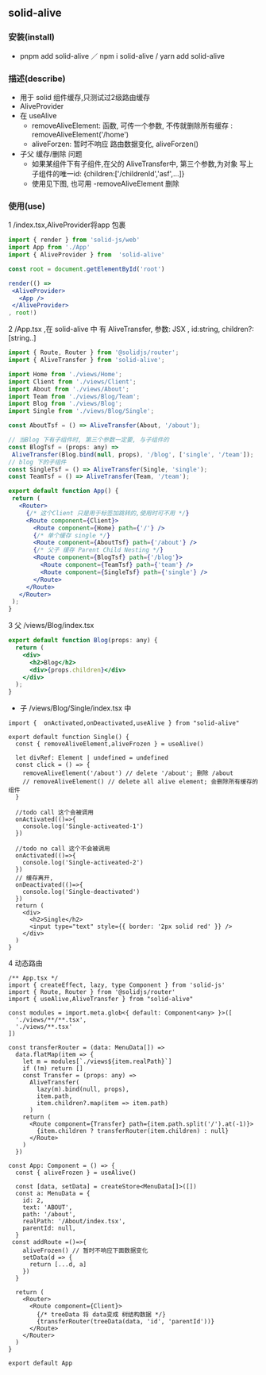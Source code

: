 ## solid-alive

### 安装(install)
 - pnpm add solid-alive ／ npm i solid-alive / yarn add solid-alive
### 描述(describe)
- 用于 solid 组件缓存,只测试过2级路由缓存
- AliveProvider 
- 在 useAlive 
  - removeAliveElement: 函数, 可传一个参数, 不传就删除所有缓存 :
    removeAliveElement('/home')
  - aliveForzen: 暂时不响应 路由数据变化, aliveForzen()
- 子父 缓存/删除 问题
  -  如果某组件下有子组件,在父的 AliveTransfer中, 
    第三个参数,为对象 写上子组件的唯一id: {children:['/childrenId','asf',...]}
  -  使用见下图, 也可用     -removeAliveElement 删除



###  使用(use)
 1 /index.tsx,AliveProvider将app 包裹
 ```jsx
import { render } from 'solid-js/web'
import App from './App'
import { AliveProvider } from  'solid-alive'

const root = document.getElementById('root')

render(() => 
  <AliveProvider>
    <App />
  </AliveProvider>
, root!)
 ```

2 /App.tsx ,在 solid-alive 中 有 AliveTransfer, 参数: JSX , id:string, children?:[string..]
 ```jsx
 import { Route, Router } from '@solidjs/router';
import { AliveTransfer } from 'solid-alive';

import Home from './views/Home';
import Client from './views/Client';
import About from './views/About';
import Team from './views/Blog/Team';
import Blog from './views/Blog';
import Single from './views/Blog/Single';

const AboutTsf = () => AliveTransfer(About, '/about');

// 当Blog 下有子组件时, 第三个参数一定要, 与子组件的
const BlogTsf = (props: any) =>
  AliveTransfer(Blog.bind(null, props), '/blog', ['single', '/team']);
// blog 下的子组件
const SingleTsf = () => AliveTransfer(Single, 'single');
const TeamTsf = () => AliveTransfer(Team, '/team');

export default function App() {
  return (
    <Router>
      {/* 这个Client 只是用于标签加跳转的,使用时可不用 */}
      <Route component={Client}>
        <Route component={Home} path={'/'} />
        {/* 单个缓存 single */}
        <Route component={AboutTsf} path={'/about'} />
        {/* 父子 缓存 Parent Child Nesting */}
        <Route component={BlogTsf} path={'/blog'}>
          <Route component={TeamTsf} path={'team'} />
          <Route component={SingleTsf} path={'single'} />
        </Route>
      </Route>
    </Router>
  );
}
 ```
3 父 /views/Blog/index.tsx 
```jsx
export default function Blog(props: any) {
  return (
    <div>
      <h2>Blog</h2>
      <div>{props.children}</div>
    </div>
  );
}
```

-  子  /views/Blog/Single/index.tsx 中
```tsx
import {  onActivated,onDeactivated,useAlive } from "solid-alive"

export default function Single() {
  const { removeAliveElement,aliveFrozen } = useAlive()

  let divRef: Element | undefined = undefined
  const click = () => {
    removeAliveElement('/about') // delete '/about'; 删除 /about
    // removeAliveElement() // delete all alive element; 会删除所有缓存的组件
  }

  //todo call 这个会被调用
  onActivated(()=>{
    console.log('Single-activeated-1') 
  })
 
  //todo no call 这个不会被调用
  onActivated(()=>{
    console.log('Single-activeated-2')
  })
  // 缓存离开,
  onDeactivated(()=>{
    console.log('Single-deactivated')
  })
  return (
    <div>
      <h2>Single</h2>
      <input type="text" style={{ border: '2px solid red' }} />
    </div>
  )
}
```

4 动态路由 
```tsx
/** App.tsx */
import { createEffect, lazy, type Component } from 'solid-js'
import { Route, Router } from '@solidjs/router'
import { useAlive,AliveTransfer } from "solid-alive"

const modules = import.meta.glob<{ default: Component<any> }>([
  './views/**/**.tsx',
  './views/**.tsx'
])

const transferRouter = (data: MenuData[]) =>
  data.flatMap(item => {
    let m = modules[`./views${item.realPath}`]
    if (!m) return []
    const Transfer = (props: any) =>
      AliveTransfer(
        lazy(m).bind(null, props),
        item.path,
        item.children?.map(item => item.path)
      )
    return (
      <Route component={Transfer} path={item.path.split('/').at(-1)}>
        {item.children ? transferRouter(item.children) : null}
      </Route>
    )
  })

const App: Component = () => {
  const { aliveFrozen } = useAlive()

  const [data, setData] = createStore<MenuData[]>([])
  const a: MenuData = {
    id: 2,
    text: 'ABOUT',
    path: '/about',
    realPath: '/About/index.tsx',
    parentId: null,
  }
 const addRoute =()=>{
    aliveFrozen() // 暂时不响应下面数据变化
    setData(d => {
      return [...d, a]
    })
  }

  return (
    <Router>
      <Route component={Client}>
        {/* treeData 将 data变成 树结构数据 */}
        {transferRouter(treeData(data, 'id', 'parentId'))}
      </Route>
    </Router>
  )
}

export default App


```